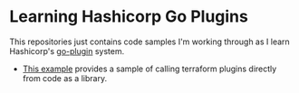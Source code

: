 # Learning Hashicorp Go Plugins

This repositories just contains code samples I'm working through as I learn Hashicorp's [go-plugin](https://github.com/hashicorp/go-plugin) system.


- [This example](https://github.com/writeameer/tfplugins/tree/master/terraform) provides a sample of calling terraform plugins directly from code as a library.
